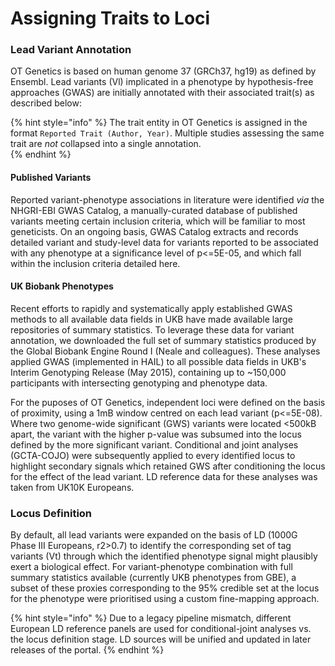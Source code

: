 # Assigning Traits to Loci

### Lead Variant Annotation

OT Genetics is based on human genome 37 \(GRCh37, hg19\) as defined by Ensembl.  Lead variants \(Vl\) implicated in a phenotype by hypothesis-free approaches \(GWAS\) are initially annotated with their associated trait\(s\) as described below:

{% hint style="info" %}
The trait entity in OT Genetics is assigned in the format `Reported Trait (Author, Year)`.   Multiple studies assessing the same trait are _not_ collapsed into a single annotation.  
{% endhint %}

#### Published Variants

Reported variant-phenotype associations in literature were identified _via_ the NHGRI-EBI GWAS Catalog, a manually-curated database of published variants meeting certain inclusion criteria, which will be familiar to most geneticists.  On an ongoing basis, GWAS Catalog extracts and records detailed variant and study-level data for variants reported to be associated with any phenotype at a significance level of p&lt;=5E-05, and which fall within the inclusion criteria detailed here.

#### UK Biobank Phenotypes

Recent efforts to rapidly and systematically apply established GWAS methods to all available data fields in UKB have made available large repositories of summary statistics.  To leverage these data for variant annotation, we downloaded the full set of summary statistics produced by the Global Biobank Engine Round I \(Neale and colleagues\).  These analyses applied GWAS \(implemented in HAIL\) to all possible data fields in UKB's Interim Genotyping Release \(May 2015\), containing up to ~150,000 participants with intersecting genotyping and phenotype data.  

For the puposes of OT Genetics, independent loci were defined on the basis of proximity, using a 1mB window centred on each lead variant \(p&lt;=5E-08\).  Where two genome-wide significant \(GWS\) variants were located &lt;500kB apart, the variant with the higher p-value was subsumed into the locus defined by the more significant variant.  Conditional and joint analyses \(GCTA-COJO\) were subsequently applied to every identified locus to highlight secondary signals which retained GWS after conditioning the locus for the effect of the lead variant.  LD reference data for these analyses was taken from UK10K Europeans.   

### Locus Definition

By default, all lead variants were expanded on the basis of LD \(1000G Phase III Europeans, r2&gt;0.7\) to identify the corresponding set of tag variants \(Vt\) through which the identified phenotype signal might plausibly exert a biological effect.  For variant-phenotype combination with full summary statistics available \(currently UKB phenotypes from GBE\), a subset of these proxies corresponding to the 95% credible set at the locus for the phenotype were prioritised using a custom fine-mapping approach.      

{% hint style="info" %}
Due to a legacy pipeline mismatch, different European LD reference panels are used for conditional-joint analyses vs. the locus definition stage.  LD sources will be unified and updated in later releases of the portal.
{% endhint %}

     

